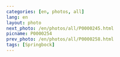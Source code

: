 ```yaml
---
categories: [en, photos, all]
lang: en
layout: photo
next_photo: /en/photos/all/P0000245.html
picname: P0000254
prev_photo: /en/photos/all/P0000258.html
tags: [Springbock]
---
```

